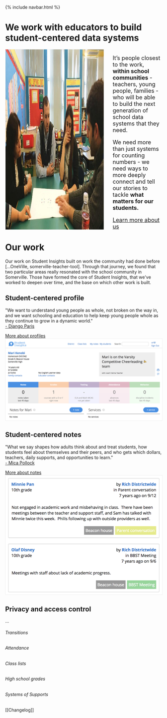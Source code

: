{% include navbar.html %}

<h1>
  <div>We work with educators to build student-centered data systems</div>
</h1>

<div style="display: flex; margin-bottom: 15px;">
  <div style="flex: 4; padding-right: 15px; display: flex;"><img src="img/teachers-working.jpg" style="border: 1px solid #eee;" /></div>
  <div style="flex: 2; padding-left: 15px; font-size: 18px; display: flex; flex-direction: column; justify-content: space-between;">
    <div>
      <p>It’s people closest to the work, <b>within school communities</b> - teachers, young people, families - who will be able to build the next generation of school data systems that they need.</p>
      <p>We need more than just systems for counting numbers - we need ways to more deeply connect and tell our stories to tackle <b>what matters for our students.</b></p>
    </div>
    <div>
      <a href="about-us.html" class="btn">Learn more about us</a>
    </div>
  </div>
</div>

# Our work
Our work on Student Insights built on work the community had done before [...OneVille, somerville-teacher-tool].  Through that journey, we found that two particular areas really resonated with the school community in Somerville.  Those have formed the core of Student Insights, that we've worked to deepen over time, and the base on which other work is built.

<h2 class="Section-title">Student-centered profile</h2>
<div class="Section-container">
  <div class="Section-left">
    <div>
      <p>"We want to understand young people as whole, not broken on the way in, and we want schooling and education to help keep young people whole as they continue to grow in a dynamic world."<a href="about-us.html" style="display: block;">- Django Paris</a></p>
    </div>
    <div>
      <a href="profile.html" class="btn">More about profiles</a>
    </div>
  </div>
  <div class="Section-right">
    <img src="img/profile.png" style="border: 1px solid #eee;" />
  </div>
</div>

<h2 class="Section-title">Student-centered notes</h2>
<div class="Section-container">
  <div class="Section-left">
    <div>
      <p>"What we say shapes how adults think about and treat students, how students feel about themselves and their peers, and who gets which dollars, teachers, daily supports, and opportunities to learn."<a style="display: block;" href="http://neatoday.org/2017/03/23/mica-pollock-schooltalk">- Mica Pollock</a></p>
    </div>
    <div>
      <a href="todo.html" class="btn">More about notes</a>
    </div>
  </div>
  <div class="Section-right">
    <img src="img/notes.png" style="border: 1px solid #eee;" />
  </div>
</div>

<h2 class="Section-title">Privacy and access control</h2>
...

<h6 class="Section-title">Transitions</h6>

<h6 class="Section-title">Attendance</h6>

<h6 class="Section-title">Class lists</h6>

<h6 class="Section-title">High school grades</h6>

<h6 class="Section-title">Systems of Supports</h6>

[[Changelog]]
